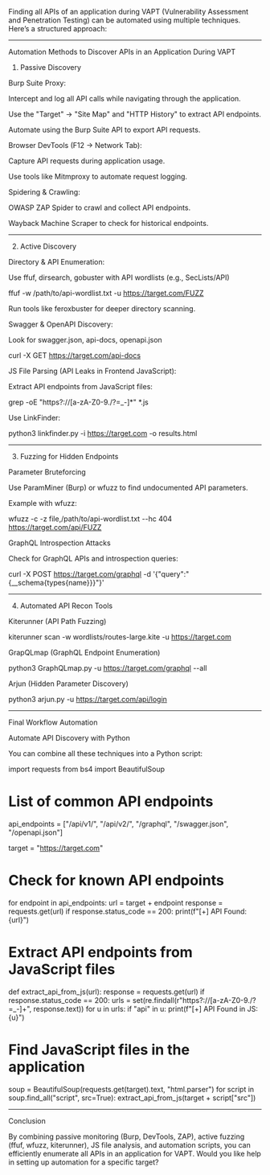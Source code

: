 Finding all APIs of an application during VAPT (Vulnerability Assessment and Penetration Testing) can be automated using multiple techniques. Here’s a structured approach:


---

Automation Methods to Discover APIs in an Application During VAPT

1. Passive Discovery

Burp Suite Proxy:

Intercept and log all API calls while navigating through the application.

Use the "Target" → "Site Map" and "HTTP History" to extract API endpoints.

Automate using the Burp Suite API to export API requests.


Browser DevTools (F12 → Network Tab):

Capture API requests during application usage.

Use tools like Mitmproxy to automate request logging.


Spidering & Crawling:

OWASP ZAP Spider to crawl and collect API endpoints.

Wayback Machine Scraper to check for historical endpoints.




---

2. Active Discovery

Directory & API Enumeration:

Use ffuf, dirsearch, gobuster with API wordlists (e.g., SecLists/API)

ffuf -w /path/to/api-wordlist.txt -u https://target.com/FUZZ

Run tools like feroxbuster for deeper directory scanning.


Swagger & OpenAPI Discovery:

Look for swagger.json, api-docs, openapi.json

curl -X GET https://target.com/api-docs


JS File Parsing (API Leaks in Frontend JavaScript):

Extract API endpoints from JavaScript files:

grep -oE "https?://[a-zA-Z0-9./?=_-]*" *.js

Use LinkFinder:

python3 linkfinder.py -i https://target.com -o results.html




---

3. Fuzzing for Hidden Endpoints

Parameter Bruteforcing

Use ParamMiner (Burp) or wfuzz to find undocumented API parameters.

Example with wfuzz:

wfuzz -c -z file,/path/to/api-wordlist.txt --hc 404 https://target.com/api/FUZZ


GraphQL Introspection Attacks

Check for GraphQL APIs and introspection queries:

curl -X POST https://target.com/graphql -d '{"query":"{__schema{types{name}}}"}'




---

4. Automated API Recon Tools

Kiterunner (API Path Fuzzing)

kiterunner scan -w wordlists/routes-large.kite -u https://target.com

GrapQLmap (GraphQL Endpoint Enumeration)

python3 GraphQLmap.py -u https://target.com/graphql --all

Arjun (Hidden Parameter Discovery)

python3 arjun.py -u https://target.com/api/login



---

Final Workflow Automation

Automate API Discovery with Python

You can combine all these techniques into a Python script:

import requests
from bs4 import BeautifulSoup

# List of common API endpoints
api_endpoints = ["/api/v1/", "/api/v2/", "/graphql", "/swagger.json", "/openapi.json"]

target = "https://target.com"

# Check for known API endpoints
for endpoint in api_endpoints:
    url = target + endpoint
    response = requests.get(url)
    if response.status_code == 200:
        print(f"[+] API Found: {url}")

# Extract API endpoints from JavaScript files
def extract_api_from_js(url):
    response = requests.get(url)
    if response.status_code == 200:
        urls = set(re.findall(r"https?://[a-zA-Z0-9./?=_-]+", response.text))
        for u in urls:
            if "api" in u:
                print(f"[+] API Found in JS: {u}")

# Find JavaScript files in the application
soup = BeautifulSoup(requests.get(target).text, "html.parser")
for script in soup.find_all("script", src=True):
    extract_api_from_js(target + script["src"])


---

Conclusion

By combining passive monitoring (Burp, DevTools, ZAP), active fuzzing (ffuf, wfuzz, kiterunner), JS file analysis, and automation scripts, you can efficiently enumerate all APIs in an application for VAPT. Would you like help in setting up automation for a specific target?

